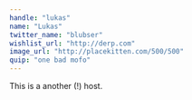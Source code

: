 ```yaml
---
handle: "lukas"
name: "Lukas"
twitter_name: "blubser"
wishlist_url: "http://derp.com"
image_url: "http://placekitten.com/500/500"
quip: "one bad mofo"
---
```


This is a another (!) host.